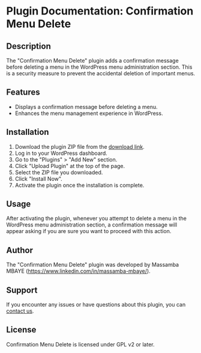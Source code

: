 # Plugin Documentation: Confirmation Menu Delete

## Description

The "Confirmation Menu Delete" plugin adds a confirmation message before deleting a menu in the WordPress menu administration section. This is a security measure to prevent the accidental deletion of important menus.

## Features

- Displays a confirmation message before deleting a menu.
- Enhances the menu management experience in WordPress.

## Installation

1. Download the plugin ZIP file from the [download link](https://drive.google.com/file/d/1k9T8XcGMeakmxOw76x-qIGpPlDjfezvB/view?usp=sharing).
2. Log in to your WordPress dashboard.
3. Go to the "Plugins" > "Add New" section.
4. Click "Upload Plugin" at the top of the page.
5. Select the ZIP file you downloaded.
6. Click "Install Now".
7. Activate the plugin once the installation is complete.

## Usage

After activating the plugin, whenever you attempt to delete a menu in the WordPress menu administration section, a confirmation message will appear asking if you are sure you want to proceed with this action.

## Author

The "Confirmation Menu Delete" plugin was developed by Massamba MBAYE (https://www.linkedin.com/in/massamba-mbaye/).

## Support

If you encounter any issues or have questions about this plugin, you can [contact us](mailto:massambambaye95@gmail.com).

## License

Confirmation Menu Delete is licensed under GPL v2 or later.
